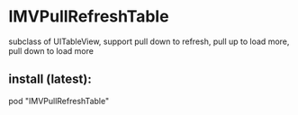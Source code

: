 # IMVPullRefreshTable
subclass of UITableView, support pull down to refresh, pull up to load more, pull down to load more
## install (latest):
pod "IMVPullRefreshTable"
